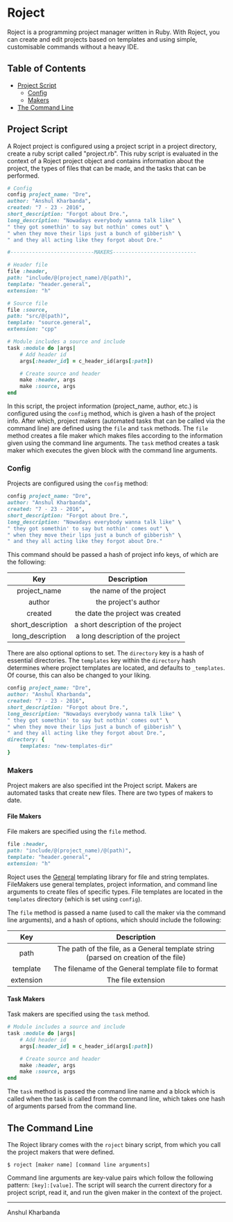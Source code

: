 # Roject

Roject is a programming project manager written in Ruby. With Roject, you can create and edit projects based on templates and using simple, customisable commands without a heavy IDE.

## Table of Contents

 - [Project Script](#project-script)
 	- [Config](#config)
 	- [Makers](#makers)
 - [The Command Line](#the-command-line)

## Project Script

A Roject project is configured using a project script in a project directory, create a ruby script called "project.rb". This ruby script is evaluated in the context of a Roject project object and contains information about the project, the types of files that can be made, and the tasks that can be performed.

```ruby
# Config
config project_name: "Dre",
author: "Anshul Kharbanda",
created: "7 - 23 - 2016",
short_description: "Forgot about Dre.",
long_description: "Nowadays everybody wanna talk like" \
" they got somethin' to say but nothin' comes out" \
" when they move their lips just a bunch of gibberish" \
" and they all acting like they forgot about Dre."

#---------------------------MAKERS---------------------------

# Header file
file :header, 
path: "include/@(project_name)/@(path)",
template: "header.general",
extension: "h"

# Source file
file :source, 
path: "src/@(path)",
template: "source.general",
extension: "cpp"

# Module includes a source and include
task :module do |args|
	# Add header id
	args[:header_id] = c_header_id(args[:path])

	# Create source and header
	make :header, args
	make :source, args
end
```

In this script, the project information (project_name, author, etc.) is configured using the `config` method, which is given a hash of the project info. After which, project makers (automated tasks that can be called via the command line) are defined using the `file` and `task` methods. The `file` method creates a file maker which makes files according to the information given using the command line arguments. The `task` method creates a task maker which executes the given block with the command line arguments.

### Config

Projects are configured using the `config` method:

```ruby
config project_name: "Dre",
author: "Anshul Kharbanda",
created: "7 - 23 - 2016",
short_description: "Forgot about Dre.",
long_description: "Nowadays everybody wanna talk like" \
" they got somethin' to say but nothin' comes out" \
" when they move their lips just a bunch of gibberish" \
" and they all acting like they forgot about Dre."
```

This command should be passed a hash of project info keys, of which are the following:

|        Key        |            Description             |
|:-----------------:|:----------------------------------:|
|   project_name    |      the name of the project       |
|      author       |       the project's author         |
|      created      |  the date the project was created  |
| short_description | a short description of the project |
| long_description  | a long description of the project  |

There are also optional options to set. The `directory` key is a hash of essential directories. The `templates` key within the `directory` hash determines where project templates are located, and defaults to `_templates`. Of course, this can also be changed to your liking.

```ruby
config project_name: "Dre",
author: "Anshul Kharbanda",
created: "7 - 23 - 2016",
short_description: "Forgot about Dre.",
long_description: "Nowadays everybody wanna talk like" \
" they got somethin' to say but nothin' comes out" \
" when they move their lips just a bunch of gibberish" \
" and they all acting like they forgot about Dre.",
directory: {
	templates: "new-templates-dir"
}
```

### Makers

Project makers are also specified int the Project script. Makers are automated tasks that create new files. There are two types of makers to date.

#### File Makers

File makers are specified using the `file` method.

```ruby
file :header, 
path: "include/@(project_name)/@(path)",
template: "header.general",
extension: "h"
```

Roject uses the [General](http://andydevs.github.io/general) templating library for file and string templates. FileMakers use general templates, project information, and command line arguments to create files of specific types. File templates are located in the `templates` directory (which is set using `config`).

The `file` method is passed a name (used to call the maker via the command line arguments), and a hash of options, which should include the following:

|    Key    |                                        Description                                      |
|:---------:|:---------------------------------------------------------------------------------------:|
|   path    |     The path of the file, as a General template string (parsed on creation of the file) |
| template  |                     The filename of the General template file to format                 |
| extension |                                     The file extension                                  |

#### Task Makers

Task makers are specified using the `task` method.

```ruby
# Module includes a source and include
task :module do |args|
	# Add header id
	args[:header_id] = c_header_id(args[:path])

	# Create source and header
	make :header, args
	make :source, args
end
```

The `task` method is passed the command line name and a block which is called when the task is called from the command line, which takes one hash of arguments parsed from the command line.

## The Command Line

The Roject library comes with the `roject` binary script, from which you call the project makers that were defined.

```
$ roject [maker name] [command line arguments]
```

Command line arguments are key-value pairs which follow the following pattern: `[key]:[value]`. The script will search the current directory for a project script, read it, and run the given maker in the context of the project.

---
Anshul Kharbanda